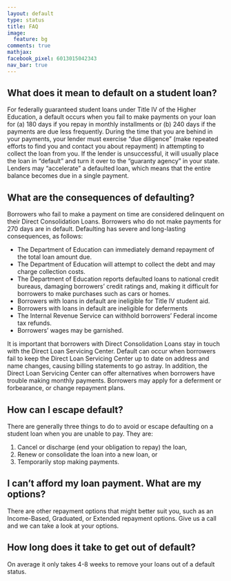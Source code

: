 ```yaml
---
layout: default
type: status
title: FAQ
image:
  feature: bg
comments: true
mathjax:
facebook_pixel: 6013015042343
nav_bar: true
---
```


## What does it mean to default on a student loan?
For federally guaranteed student loans under Title IV of the Higher Education, a default occurs when you fail to make payments on your loan for (a) 180 days if you repay in monthly installments or (b) 240 days if the payments are due less frequently. During the time that you are behind in your payments, your lender must exercise “due diligence” (make repeated efforts to find you and contact you about repayment) in attempting to collect the loan from you. If the lender is unsuccessful, it will usually place the loan in “default” and turn it over to the “guaranty agency” in your state. Lenders may “accelerate” a defaulted loan, which means that the entire balance becomes due in a single payment.

## What are the consequences of defaulting?
Borrowers who fail to make a payment on time are considered delinquent on their Direct Consolidation Loans. Borrowers who do not make payments for 270 days are in default. Defaulting has severe and long-lasting consequences, as follows:
* The Department of Education can immediately demand repayment of the total loan amount due.
* The Department of Education will attempt to collect the debt and may charge collection costs.
* The Department of Education reports defaulted loans to national credit bureaus, damaging borrowers’ credit ratings and, making it difficult for borrowers to make purchases such as cars or homes.
* Borrowers with loans in default are ineligible for Title IV student aid.
* Borrowers with loans in default are ineligible for deferments
* The Internal Revenue Service can withhold borrowers’ Federal income tax refunds.
* Borrowers’ wages may be garnished.

It is important that borrowers with Direct Consolidation Loans stay in touch with the Direct Loan Servicing Center. Default can occur when borrowers fail to keep the Direct Loan Servicing Center up to date on address and name changes, causing billing statements to go astray. In addition, the Direct Loan Servicing Center can offer alternatives when borrowers have trouble making monthly payments. Borrowers may apply for a deferment or forbearance, or change repayment plans.

## How can I escape default?
There are generally three things to do to avoid or escape defaulting on a student loan when you are unable to pay. They are:
1. Cancel or discharge (end your obligation to repay) the loan,
2. Renew or consolidate the loan into a new loan, or
3. Temporarily stop making payments.

## I can’t afford my loan payment. What are my options?

There are other repayment options that might better suit you, such as an Income-Based, Graduated, or Extended repayment options.  Give us a call and we can take a look at your options.

## How long does it take to get out of default?

On average it only takes 4-8 weeks to remove your loans out of a default status.
